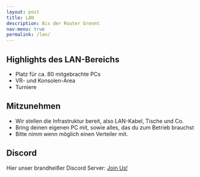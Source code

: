 ```yaml
---
layout: post
title: LAN
description: Bis der Router brennt
nav-menu: true
permalink: /lan/
---
```


## Highlights des LAN-Bereichs

* Platz für ca. 80 mitgebrachte PCs 
* VR- und Konsolen-Area
* Turniere

## Mitzunehmen
* Wir stellen die Infrastruktur bereit, also LAN-Kabel, Tische und Co.
* Bring deinen eigenen PC mit, sowie alles, das du zum Betrieb brauchst
* Bitte nimm wenn möglich einen Verteiler mit. 

## Discord

Hier unser brandheißer Discord Server: [Join Us!](https://discord.gg/JF8Gb6)

